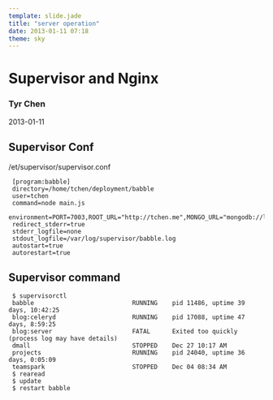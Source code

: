 ```yaml
---
template: slide.jade
title: "server operation"
date: 2013-01-11 07:18
theme: sky
---
```


   # Supervisor and Nginx
   ### Tyr Chen

   2013-01-11


<!--more-->


   ## Supervisor Conf

   /et/supervisor/supervisor.conf

   ```
    [program:babble]
    directory=/home/tchen/deployment/babble
    user=tchen
    command=node main.js
    environment=PORT=7003,ROOT_URL="http://tchen.me",MONGO_URL="mongodb://localhost:27017/babble"
    redirect_stderr=true
    stderr_logfile=none
    stdout_logfile=/var/log/supervisor/babble.log
    autostart=true
    autorestart=true
   ```


   ## Supervisor command
   ```
    $ supervisorctl
    babble                           RUNNING    pid 11486, uptime 39 days, 10:42:25
    blog:celeryd                     RUNNING    pid 17088, uptime 47 days, 8:59:25
    blog:server                      FATAL      Exited too quickly (process log may have details)
    dmall                            STOPPED    Dec 27 10:17 AM
    projects                         RUNNING    pid 24040, uptime 36 days, 0:05:09
    teamspark                        STOPPED    Dec 04 08:34 AM
    $ rearead
    $ update
    $ restart babble
   ```

